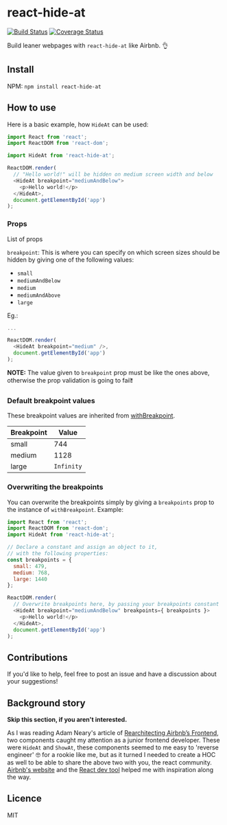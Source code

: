 # react-hide-at

[![Build Status](https://travis-ci.org/kristof0425/react-hide-at.svg?branch=master)](https://travis-ci.org/kristof0425/react-hide-at)
[![Coverage Status](https://coveralls.io/repos/github/kristof0425/react-hide-at/badge.svg?branch=chore%2Fupdate-package)](https://coveralls.io/github/kristof0425/react-hide-at?branch=master)

Build leaner webpages with `react-hide-at` like Airbnb. 👌

## Install

NPM:
`npm install react-hide-at`

## How to use

Here is a basic example, how `HideAt` can be used:

```js
import React from 'react';
import ReactDOM from 'react-dom';

import HideAt from 'react-hide-at';

ReactDOM.render(
  // "Hello world!" will be hidden on medium screen width and below
  <HideAt breakpoint="mediumAndBelow">
    <p>Hello world!</p>
  </HideAt>,
  document.getElementById('app')
);

```

### Props
List of props

`breakpoint`: This is where you can specify on which screen sizes should be hidden by giving one of the following values:
- `small`
- `mediumAndBelow`
- `medium`
- `mediumAndAbove`
- `large`

Eg.:

```js
...

ReactDOM.render(
  <HideAt breakpoint="medium" />,
  document.getElementById('app')
);
```

**NOTE:** The value given to `breakpoint` prop must be like the ones above, otherwise the prop validation is going to fail❗️

### Default breakpoint values
These breakpoint values are inherited from [withBreakpoint](https://github.com/kristof0425/react-with-breakpoints).

Breakpoint | Value
--- | ---
small | 744
medium | 1128
large | `Infinity`

### Overwriting the breakpoints

You can overwrite the breakpoints simply by giving a `breakpoints` prop to the instance of `withBreakpoint`.
Example:

```js
import React from 'react';
import ReactDOM from 'react-dom';
import HideAt from 'react-hide-at';

// Declare a constant and assign an object to it,
// with the following properties:
const breakpoints = {
  small: 479,
  medium: 768,
  large: 1440
};

ReactDOM.render(
  // Overwrite breakpoints here, by passing your breakpoints constant
  <HideAt breakpoint="mediumAndBelow" breakpoints={ breakpoints }>
    <p>Hello world!</p>
  </HideAt>,
  document.getElementById('app')
);
```

## Contributions

If you'd like to help, feel free to post an issue and have a discussion about your suggestions!

## Background story

**Skip this section, if you aren't interested.**

As I was reading Adam Neary's article of [Rearchitecting Airbnb’s Frontend](https://medium.com/airbnb-engineering/rearchitecting-airbnbs-frontend-5e213efc24d2), two components caught my attention as a junior frontend developer. These were `HideAt` and `ShowAt`, these components seemed to me easy to 'reverse engineer' 🤓 for a rookie like me, but as it turned I needed to create a HOC as well to be able to share the above two with you, the react community. [Airbnb's website](https://aribnb.com) and the [React dev tool](https://chrome.google.com/webstore/detail/react-developer-tools/fmkadmapgofadopljbjfkapdkoienihi) helped me with inspiration along the way.

## Licence
MIT
